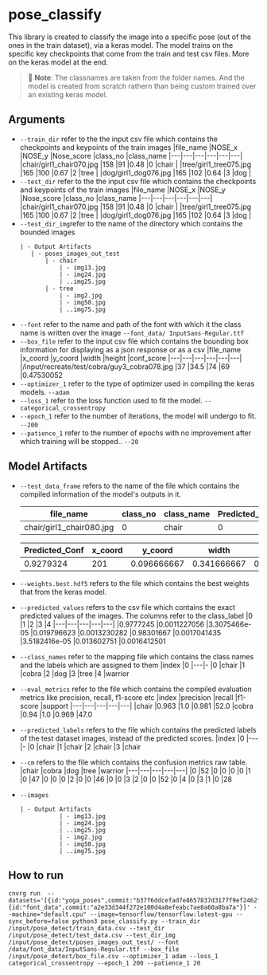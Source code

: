 # pose_classify
This library is created to classify the image into a specific pose (out of the ones in the train dataset), via a keras model. The model trains on the specific key checkpoints that come from the train and test csv files. More on the keras model at the end.
> 📝 **Note**: The classnames are taken from the folder names. And the model is created from scratch rathern than being custom trained over an existing keras model.
## Arguments
- `--train_dir` refer to the the input csv file which contains the checkpoints and keypoints of the train images
    |file_name   |NOSE_x   |NOSE_y   |Nose_score   |class_no   |class_name
    |---|---|---|---|---|---|
    |chair/girl1_chair070.jpg   |158   |91   |0.48   |0  |chair   |
    |tree/girl1_tree075.jpg   |165   |100   |0.67   |2   |tree   |
    |dog/girl1_dog076.jpg   |165   |102   |0.64   |3   |dog   |
- `--test_dir` refer to the the input csv file which contains the checkpoints and keypoints of the train images
    |file_name   |NOSE_x   |NOSE_y   |Nose_score   |class_no   |class_name
    |---|---|---|---|---|---|
    |chair/girl1_chair070.jpg   |158   |91   |0.48   |0  |chair   |
    |tree/girl1_tree075.jpg   |165   |100   |0.67   |2   |tree   |
    |dog/girl1_dog076.jpg   |165   |102   |0.64   |3   |dog   |
- `--test_dir_img`refer to the name of the directory which contains the bounded images
     ```
    | - Output Artifacts
        | - poses_images_out_test
            | - chair
                | - img13.jpg
                | - img24.jpg
                | ..img25.jpg
            | - tree
                | - img2.jpg
                | - img50.jpg
                | ..img75.jpg
- `--font` refer to the name and path of the font with which it the class name is written over the image
    `--font_data/ InputSans-Regular.ttf`
- `--box_file` refer to the input csv file which contains the bounding box information for displaying as a json response or as a csv
    |file_name  |x_coord	|y_coord	|width	|height     |conf_score
    |---|---|---|---|---|---|
    |/input/recreate/test/cobra/guy3_cobra078.jpg	|37	    |34.5	|74	|69	|0.47530052
- `--optimizer_1` refer to the type of optimizer used in compiling the keras models.
    `--adam`
- `--loss_1` refer to the loss function used to fit the model.
    `--categorical_crossentropy`
- `--epoch_1` refer to the number of iterations, the model will undergo to fit.
    `--200`
- `--patience_1` refer to the number of epochs with no improvement after which training will be stopped..
    `--20`

## Model Artifacts 
- `--test_data_frame` refers to the name of the file which contains the compiled information of the model's outputs in it.

    |file_name   |class_no   |class_name   |Predicted_No   |Predicted_Label
    |---|---|---|---|---|
    |chair/girl1_chair080.jpg |0    |chair  |0  |chair

    |Predicted_Conf     |x_coord	|y_coord	|width	|height	    |conf_score     |width_image    |height_image
    |---|---|---|---|---|---|---|---|
    |0.9279324	|201	|0.096666667	|0.341666667	|0.193333333	|0.683333333	|0.6978049	|300	|300

- `--weights.best.hdf5` refers to the file which contains the best weights that from the keras model.
- `--predicted_values` refers to the csv file which contains the exact predicted values of the images. The columns refer to the class_label
    |0   |1   |2   |3   |4
    |---|---|---|---|---|
    |0.9777245	|0.0011227056	|3.3075466e-05	|0.019796623	|0.0013230282
    |0.98301667	|0.0017041435	|3.5182416e-05	|0.013602751	|0.0016412501
- `--class_names` refer to the mapping  file which contains the class names and the labels which are assigned to them
    |index   |0
    |---|-
    |0  |chair
    |1	|cobra
    |2	|dog
    |3	|tree
    |4	|warrior
- `--eval_metrics` refer to the file which contains the compiled evaluation metrics like precision, recall, f1-score etc
    |index 	|precision 	|recall |f1-score 	|support 
    |---|---|---|---|---|
    |chair	|0.963	|1.0	|0.981	|52.0
    |cobra	|0.94	|1.0	|0.969	|47.0
- `--predicted_labels` refers to the file which contains the predicted labels of the test dataset images, instead of the predicted scores.
    |index  |0
    |---|-
    |0	|chair
    |1	|chair
    |2	|chair
    |3	|chair 
- `--cm` refers to the file which contains the confusion metrics raw table.
    |chair |cobra |dog |tree |warrior 
    |---|---|---|---|---|
    |0	|52	|0	|0	|0	|0
    |1	|0	|47	|0	|0	|0
    |2	|0	|0	|46	|0	|0
    |3	|2	|0	|0	|52	|0
    |4	|0	|3	|1	|0	|28
- `--images`
     ```
    | - Output Artifacts
                | - img13.jpg
                | - img24.jpg
                | ..img25.jpg
                | - img2.jpg
                | - img50.jpg
                | ..img75.jpg
## How to run
```
cnvrg run  --datasets='[{id:"yoga_poses",commit:"b37f6ddcefad7e8657837d3177f9ef2462f98acf"}, {id:"font_data",commit:"a2e33d344f272e100d4a8efeabc7ae8a60a8ba7a"}]' --machine="default.cpu" --image=tensorflow/tensorflow:latest-gpu --sync_before=false python3 pose_classify.py --train_dir /input/pose_detect/train_data.csv --test_dir /input/pose_detect/test_data.csv --test_dir_img /input/pose_detect/poses_images_out_test/ --font /data/font_data/InputSans-Regular.ttf --box_file /input/pose_detect/box_file.csv --optimizer_1 adam --loss_1 categorical_crossentropy --epoch_1 200 --patience_1 20
```